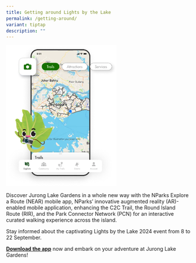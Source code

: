 ```yaml
---
title: Getting around Lights by the Lake
permalink: /getting-around/
variant: tiptap
description: ""
---
```

<p></p>
<div class="isomer-image-wrapper">
<img style="width: 60%;" height="auto" width="100%" alt="" src="/images/Activities/NEAR_app.png">
</div>
<p>Discover Jurong Lake Gardens in a whole new way with the NParks Explore
a Route (NEAR) mobile app, NParks’ innovative augmented reality (AR)-enabled
mobile application, enhancing the C2C Trail, the Round Island Route (RIR),
and the Park Connector Network (PCN) for an interactive curated walking
experience across the island.</p>
<p>Stay informed about the captivating Lights by the Lake 2024 event from
8 to 22 September.</p>
<p><strong><a href="https://near.nparks.gov.sg/" rel="noopener nofollow" target="_blank">Download the app</a></strong> now
and embark on your adventure at Jurong Lake Gardens!</p>